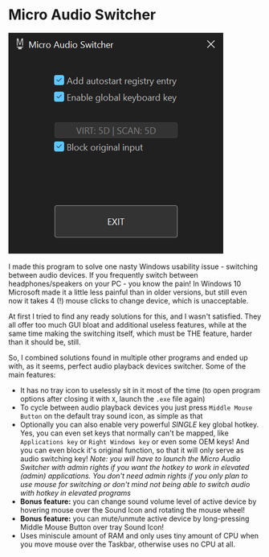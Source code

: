# Micro Audio Switcher

<img src="readme/maudswch.png">

I made this program to solve one nasty Windows usability issue - switching between audio devices. If you frequently switch between headphones/speakers on your PC - you know the pain! In Windows 10 Microsoft made it a little less painful than in older versions, but still even now it takes 4 (!) mouse clicks to change device, which is unacceptable.

At first I tried to find any ready solutions for this, and I wasn't satisfied. They all offer too much GUI bloat and additional useless features, while at the same time making the switching itself, which must be THE feature, harder than it should be, still.

So, I combined solutions found in multiple other programs and ended up with, as it seems, perfect audio playback devices switcher. Some of the main features:

* It has no tray icon to uselessly sit in it most of the time (to open program options after closing it with `X`, launch the `.exe` file again)
* To cycle between audio playback devices you just press `Middle Mouse Button` on the default tray sound icon, as simple as that
* Optionally you can also enable very powerful _SINGLE_ key global hotkey. Yes, you can even set keys that normally can't be mapped, like `Applications key` or `Right Windows key` or even some OEM keys! And you can even block it's original function, so that it will only serve as audio switching key! _Note: you will have to launch the Micro Audio Switcher with admin rights if you want the hotkey to work in elevated (admin) applications. You don't need admin rights if you only plan to use mouse for switching or don't mind not being able to switch audio with hotkey in elevated programs_
* __Bonus feature:__ you can change sound volume level of active device by hovering mouse over the Sound Icon and rotating the mouse wheel!
* __Bonus feature:__ you can mute/unmute active device by long-pressing Middle Mouse Button over tray Sound Icon!
* Uses miniscule amount of RAM and only uses tiny amount of CPU when you move mouse over the Taskbar, otherwise uses no CPU at all.
